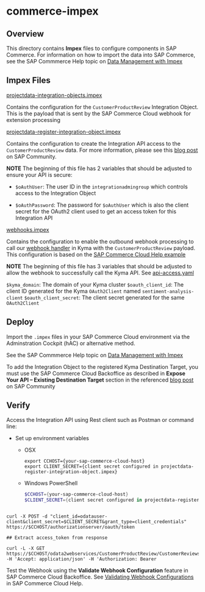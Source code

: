 # commerce-impex

## Overview

This directory contains **Impex** files to configure components in SAP Commerce. For information on how to import the data into SAP Commerce, see the SAP Commmerce Help topic on  [Data Management with Impex](https://help.sap.com/docs/SAP_COMMERCE/d0224eca81e249cb821f2cdf45a82ace/1b6dd3451fc04c3aa8e95937e9ef2471.html?q=impex)

## Impex Files

[projectdata-integration-objects.impex](projectdata-integration-objects.impex)

Contains the configuration for the `CustomerProductReview` Integration Object.  This is the payload that is sent by the SAP Commerce Cloud webhook for extension processing

[projectdata-register-integration-object.impex](projectdata-register-integration-object.impex)

Contains the configuration to create the Integration API access to the `CustomerProductReview` data.  For more information, please see this [blog post](https://blogs.sap.com/2022/10/14/commerce-cloud-exposing-integration-apis-to-sap-btp-kyma-runtime-with-oauth2/) on SAP Community.

**NOTE** The beginning of this file has 2 variables that should be adjusted to ensure your API is secure:
- `$oAuthUser`: The user ID in the `integrationadmingroup` which controls access to the Integration Object

- `$oAuthPassword`: The password for `$oAuthUser` which is also the client secret for the OAuth2 client used to get an access token for this Integration API

[webhooks.impex](webhooks.impex)


Contains the configuration to enable the outbound webhook processing to call our [webhook handler](../lambdas/customer-review-webhook/) in Kyma with the `CustomerProductReview` payload.  This configuration is based on the [SAP Commerce Cloud Help example](https://help.sap.com/docs/SAP_COMMERCE/50c996852b32456c96d3161a95544cdb/711e753f2fb546c5b88ed6c3b8dfb116.html)

**NOTE** The beginning of this file has 3 variables that should be adjusted to allow the webhook to successfully call the Kyma API. See [api-access.yaml](../lambdas/customer-review-webhook/k8s/api-access.yaml)

`$kyma_domain`: The domain of your Kyma cluster
`$oauth_client_id`: The client ID generated for the Kyma `OAuth2Client` named `sentiment-analysis-client` 
`$oauth_client_secret`: The client secret generated for the same `OAuth2Client`


## Deploy

Import the `.impex` files in your SAP Commerce Cloud environment via the Adminstration Cockpit (hAC) or alternative method.

See the SAP Commmerce Help topic on  [Data Management with Impex](https://help.sap.com/docs/SAP_COMMERCE/d0224eca81e249cb821f2cdf45a82ace/1b6dd3451fc04c3aa8e95937e9ef2471.html?q=impex)

To add the Integration Object to the registered Kyma Destination Target, you must use the SAP Commerce Cloud Backoffice as described in **Expose Your API – Existing Destination Target** section in the referenced [blog post](https://blogs.sap.com/2022/10/14/commerce-cloud-exposing-integration-apis-to-sap-btp-kyma-runtime-with-oauth2/) on SAP Community

## Verify

Access the Integration API using Rest client such as Postman or command line:


* Set up environment variables

  * OSX

    ```shell script
    export CCHOST={your-sap-commerce-cloud-host}
    export CLIENT_SECRET={client secret configured in projectdata-register-integration-object.impex}
    ```

  * Windows PowerShell

    ```powershell
    $CCHOST={your-sap-commerce-cloud-host}
    $CLIENT_SECRET={client secret configured in projectdata-register-integration-object.impex}
    ```


```

curl -X POST -d "client_id=odatauser-client&client_secret=$CLIENT_SECRET&grant_type=client_credentials" https://$CCHOST/authorizationserver/oauth/token

## Extract access_token from response

curl -L -X GET https://$CCHOST/odata2webservices/CustomerProductReview/CustomerReviews -H 'Accept: application/json' -H 'Authorization: Bearer
```

Test the Webhook using the **Validate Webhook Configuration** feature in SAP Commerce Cloud Backoffice. See [Validating Webhook Configurations](https://help.sap.com/docs/SAP_COMMERCE/50c996852b32456c96d3161a95544cdb/4a9ca4a5e2984375bc7d0b600dc26c47.html) in SAP Commerce Cloud Help.